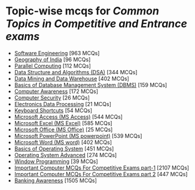 # Topic-wise mcqs for *Common Topics in Competitive and Entrance exams*

- [Software Engineering](https://mcqmate.com/topic/software-engineering) [963 MCQs]
- [Geography of India](https://mcqmate.com/topic/geography-of-india) [96 MCQs]
- [Parallel Computing](https://mcqmate.com/topic/parallel-computing) [112 MCQs]
- [Data Structure and Algorithms \(DSA\)](https://mcqmate.com/topic/data-structure-and-algorithms) [344 MCQs]
- [Data Mining and Data Warehouse](https://mcqmate.com/topic/data-mining-and-warehouse) [402 MCQs]
- [Basics of Database Management System \(DBMS\)](https://mcqmate.com/topic/basics-of-database-management-system-dbms) [159 MCQs]
- [Computer Awareness](https://mcqmate.com/topic/computer-awareness) [172 MCQs]
- [Computer Security](https://mcqmate.com/topic/computer-security) [26 MCQs]
- [Electronics Data Processing](https://mcqmate.com/topic/electronics-data-processing) [21 MCQs]
- [Keyboard Shortcuts](https://mcqmate.com/topic/keyboard-shortcuts) [54 MCQs]
- [Microsoft Access \(MS Access\)](https://mcqmate.com/topic/microsoft-access) [544 MCQs]
- [Microsoft Excel \(MS Excel\)](https://mcqmate.com/topic/microsoft-excel) [585 MCQs]
- [Microsoft Office \(MS Office\)](https://mcqmate.com/topic/microsoft-office) [25 MCQs]
- [Microsoft PowerPoint \(MS powerpoint\)](https://mcqmate.com/topic/microsoft-powerpoint) [539 MCQs]
- [Microsoft Word \(MS word\)](https://mcqmate.com/topic/microsoft-word) [402 MCQs]
- [Basics of Operating System](https://mcqmate.com/topic/basics-of-operating-system) [451 MCQs]
- [Operating System Advanced](https://mcqmate.com/topic/operating-system-advanced) [274 MCQs]
- [Window Programming](https://mcqmate.com/topic/window-programming) [39 MCQs]
- [Important Computer MCQs For Competitive Exams part\-1](https://mcqmate.com/topic/important-computer-mcqs-for-competitive-exams) [2107 MCQs]
- [Important Computer MCQs For Competitive Exams part 2](https://mcqmate.com/topic/important-computer-mcqs-for-competitive-exams-part-2) [447 MCQs]
- [Banking Awareness](https://mcqmate.com/topic/banking-awareness) [1505 MCQs]

